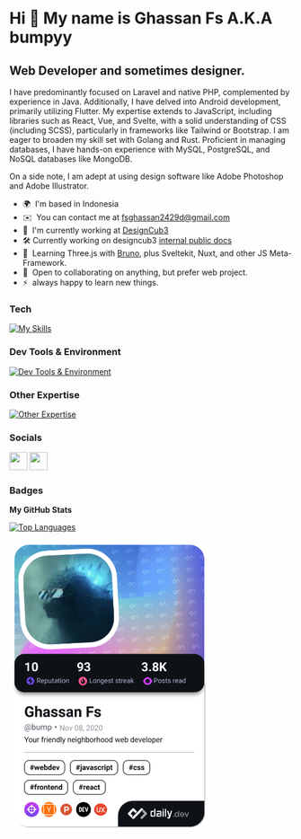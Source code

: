 Hi 👋 My name is Ghassan Fs A.K.A bumpyy
===========================

Web Developer and sometimes designer.
-------------------------------------
I have predominantly focused on Laravel and native PHP, complemented by experience in Java. Additionally, I have delved into Android development, primarily utilizing Flutter. My expertise extends to JavaScript, including libraries such as React, Vue, and Svelte, with a solid understanding of CSS (including SCSS), particularly in frameworks like Tailwind or Bootstrap. I am eager to broaden my skill set with Golang and Rust. Proficient in managing databases, I have hands-on experience with MySQL, PostgreSQL, and NoSQL databases like MongoDB.

On a side note, I am adept at using design software like Adobe Photoshop and Adobe Illustrator.

* 🌍  I'm based in Indonesia
* ✉️  You can contact me at [fsghassan2429d@gmail.com](mailto:fsghassan2429d@gmail.com)
* 🚀  I'm currently working at [DesignCub3](https://designcub3.com/)
* 🛠️ Currently working on designcub3 [internal public docs](https://programme-designcub3.github.io/dc-doc)
* 🧠  Learning Three.js with [Bruno](https://bruno-simon.com/), plus Sveltekit, Nuxt, and other JS Meta-Framework.
* 🤝  Open to collaborating on anything, but prefer web project.
* ⚡  always happy to learn new things.

### Tech

[![My Skills](https://skillicons.dev/icons?i=html,css,sass,bootstrap,tailwind,js,alpinejs,ts,jquery,astro,react,vue,nuxt,svelte,nodejs,express,py,php,laravel,java,dart,flutter,threejs,mysql,postgres,mongodb,bash,md,wordpress)](https://skillicons.dev)

### Dev Tools & Environment

[![Dev Tools & Environment](https://skillicons.dev/icons?i=git,idea,vscode,vite,firebase,supabase)](https://skillicons.dev)

### Other Expertise

[![Other Expertise](https://skillicons.dev/icons?i=ps,ai,blender,figma)](https://skillicons.dev)

### Socials

<p align="left">
<a href="https://www.github.com/bumpyy" target="_blank" rel="noreferrer"><img src="https://raw.githubusercontent.com/danielcranney/readme-generator/main/public/icons/socials/github.svg" width="32" height="32" /></a>
<a href="https://www.linkedin.com/in/ghassanfs" target="_blank" rel="noreferrer"><img src="https://raw.githubusercontent.com/danielcranney/readme-generator/main/public/icons/socials/linkedin.svg" width="32" height="32" /></a>
</p>

### Badges

<b>My GitHub Stats</b>
<div>
  
<p align="left">
<a href="https://github.com/bumpyy" align="left"><img src="https://github-readme-stats.vercel.app/api/top-langs/?username=bumpyy&langs_count=10&title_color=3382ed&text_color=ffffff&icon_color=3382ed&bg_color=1c1917&hide_border=true&locale=en&custom_title=Top%20%Languages&layout=compact" alt="Top Languages" /></a>
</p>

<a href="https://app.daily.dev/bump"><img src="./devcard.png" width="356" alt="Ghassan Fs's Dev Card"/></a>
<p align="right">
</p>
</div>
